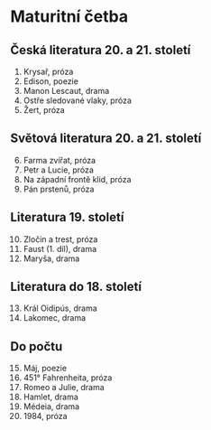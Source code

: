 # Maturitní četba
## Česká literatura 20. a 21. století
1. Krysař, próza
2. Edison, poezie
3. Manon Lescaut, drama
4. Ostře sledované vlaky, próza
5. Žert, próza

## Světová literatura 20. a 21. století
6. Farma zvířat, próza
7. Petr a Lucie, próza
8. Na západní frontě klid, próza
9. Pán prstenů, próza

## Literatura 19. století
10. Zločin a trest, próza
11. Faust (1. díl), drama
12. Maryša, drama

## Literatura do 18. století
13. Král Oidipús, drama
14. Lakomec, drama

## Do počtu
15. Máj, poezie
16. 451° Fahrenheita, próza
17. Romeo a Julie, drama
18. Hamlet, drama
19. Médeia, drama
20. 1984, próza
